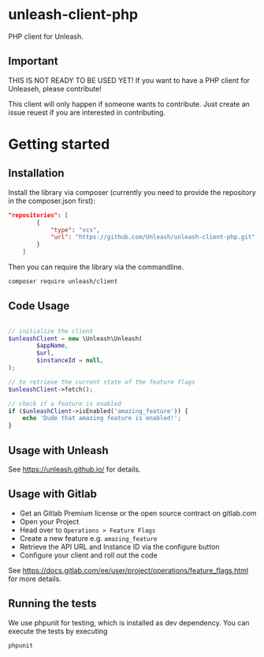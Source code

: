 # unleash-client-php
PHP client for Unleash.

## Important

THIS IS NOT READY TO BE USED YET! If you want to have a PHP client for Unleaseh, please contribute!

This client will only happen if someone wants to contribute. Just create an issue reuest if you are interested in contributing. 

# Getting started

## Installation

Install the library via composer (currently you need to provide the repository in the composer.json first):

```json
"repositories": [
        {
            "type": "vcs",
            "url": "https://github.com/Unleash/unleash-client-php.git"
        }
    ]
```

Then you can require the library via the commandline.

```bash
composer require unleash/client
```

## Code Usage

```php

// initialize the client
$unleashClient = new \Unleash\Unleash(
        $appName,
        $url,
        $instanceId = null,
);

// to retrieve the current state of the feature flags
$unleashClient->fetch(); 

// check if a feature is enabled
if ($unleashClient->isEnabled('amazing_feature')) {
    echo 'Dude that amazing feature is enabled!';
}
```

## Usage with Unleash

See https://unleash.github.io/ for details.

## Usage with Gitlab

* Get an Gitlab Premium license or the open source contract on gitlab.com
* Open your Project
* Head over to `Operations > Feature Flags`
* Create a new feature e.g. `amazing_feature`
* Retrieve the API URL and Instance ID via the configure button
* Configure your client and roll out the code

See https://docs.gitlab.com/ee/user/project/operations/feature_flags.html for more details.

## Running the tests

We use phpunit for testing, which is installed as dev dependency. You can execute the tests by executing

```bash
phpunit
```
